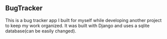 ## BugTracker

This is a bug tracker app I built for myself while developing another project to keep my work organized. It was built with Django and uses a sqlite database(can be easily changed). 